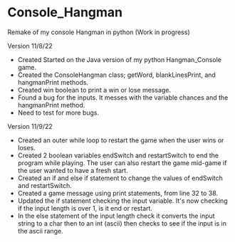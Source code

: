 # Console_Hangman
Remake of my console Hangman in python (Work in progress)

Version 11/8/22

- Created Started on the Java version of my python Hangman_Console game.
- Created the ConsoleHangman class; getWord, blankLinesPrint, and hangmanPrint methods.
- Created win boolean to print a win or lose message.
- Found a bug for the inputs. It messes with the variable chances and the hangmanPrint method.
- Need to test for more bugs.

Version 11/9/22

- Created an outer while loop to restart the game when the user wins or loses.
- Created 2 boolean variables endSwitch and restartSwitch to end the program while playing.
The user can also restart the game mid-game if the user wanted to have a fresh start.
- Created an if and else if statement to change the values of endSwitch and restartSwitch.
- Created a game message using print statements, from line 32 to 38.
- Updated the if statement checking the input variable. It's now checking if the input length is over 1, is it 
end or restart.
- In the else statement of the input length check it converts the input string to a char then to an int (ascii)
then checks to see if the input is in the ascii range.